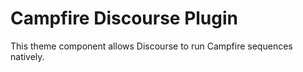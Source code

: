 # Campfire Discourse Plugin

This theme component allows Discourse to run Campfire sequences natively.
